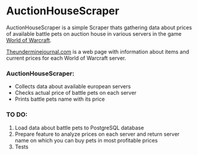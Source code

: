 # AuctionHouseScraper

AuctionHouseScraper is a simple Scraper thats gathering data about prices of available battle pets on auction house in various servers in the game [World of Warcraft](https://worldofwarcraft.com/en-us/).

[Theunderminejournal.com](https://theunderminejournal.com/) is a web page with information about items and current prices for each World of Warcraft server.

### AuctionHouseScraper:
* Collects data about available european servers
* Checks actual price of battle pets on each server
* Prints battle pets name with its price

### TO DO:
1. Load data about battle pets to PostgreSQL database
2. Prepare feature to analyze prices on each server and return server name on which you can buy pets in most profitable prices
3. Tests
